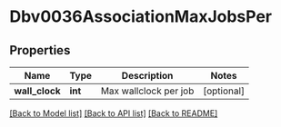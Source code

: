 # Dbv0036AssociationMaxJobsPer

## Properties
Name | Type | Description | Notes
------------ | ------------- | ------------- | -------------
**wall_clock** | **int** | Max wallclock per job | [optional] 

[[Back to Model list]](../README.md#documentation-for-models) [[Back to API list]](../README.md#documentation-for-api-endpoints) [[Back to README]](../README.md)


